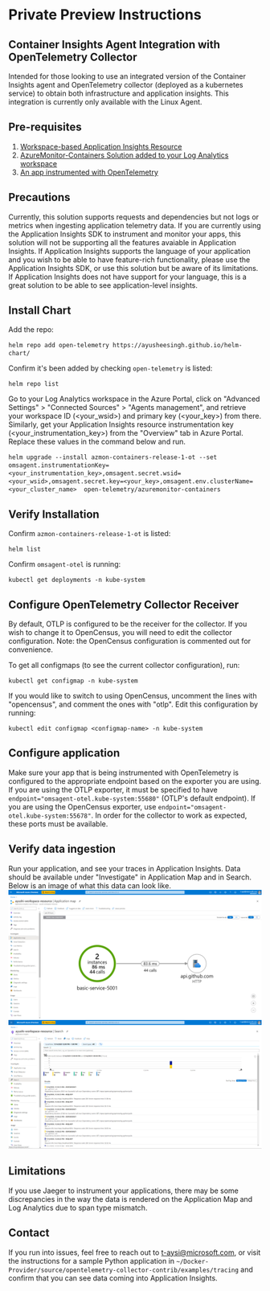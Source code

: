 # Private Preview Instructions 
## Container Insights Agent Integration with OpenTelemetry Collector
Intended for those looking to use an integrated version of the Container Insights agent and OpenTelemetry collector (deployed as a kubernetes service) to obtain both infrastructure and application insights. This integration is currently only available with the Linux Agent. 

## Pre-requisites
1. [Workspace-based Application Insights Resource](https://docs.microsoft.com/en-us/azure/azure-monitor/app/create-workspace-resource)
2. [AzureMonitor-Containers Solution added to your Log Analytics workspace](https://github.com/Microsoft/OMS-docker/blob/ci_feature_prod/docs/solution-onboarding.md)
3. [An app instrumented with OpenTelemetry](https://opentelemetry.io/)

## Precautions
Currently, this solution supports requests and dependencies but not logs or metrics when ingesting application telemetry data. If you are currently using the Application Insights SDK to instrument and monitor your apps, this solution will not be supporting all the features avaiable in Application Insights. If Application Insights supports the language of your application and you wish to be able to have feature-rich functionality, please use the Application Insights SDK, or use this solution but be aware of its limitations. If Application Insights does not have support for your language, this is a great solution to be able to see application-level insights.

## Install Chart
Add the repo: 
```
helm repo add open-telemetry https://ayusheesingh.github.io/helm-chart/
```
Confirm it's been added by checking `open-telemetry` is listed:
```
helm repo list 
```
Go to your Log Analytics workspace in the Azure Portal, click on "Advanced Settings" > "Connected Sources" > "Agents management", and retrieve your workspace ID (<your_wsid>) and primary key (<your_key>) from there. Similarly, get your Application Insights resource instrumentation key (<your_instrumentation_key>) from the "Overview" tab in Azure Portal. Replace these values in the command below and run.
```
helm upgrade --install azmon-containers-release-1-ot --set omsagent.instrumentationKey=<your_instrumentation_key>,omsagent.secret.wsid=<your_wsid>,omsagent.secret.key=<your_key>,omsagent.env.clusterName=<your_cluster_name>  open-telemetry/azuremonitor-containers
```

## Verify Installation
Confirm `azmon-containers-release-1-ot` is listed:
```
helm list 
```
Confirm `omsagent-otel` is running:
```
kubectl get deployments -n kube-system
```

## Configure OpenTelemetry Collector Receiver
By default, OTLP is configured to be the receiver for the collector. If you wish to change it to OpenCensus, you will need to edit the collector configuration. Note: the OpenCensus configuration is commented out for convenience. 

To get all configmaps (to see the current collector configuration), run:
```
kubectl get configmap -n kube-system 
```
If you would like to switch to using OpenCensus, uncomment the lines with "opencensus", and comment the ones with "otlp". Edit this configuration by running: 
```
kubectl edit configmap <configmap-name> -n kube-system
```

## Configure application 
Make sure your app that is being instrumented with OpenTelemetry is configured to the appropriate endpoint based on the exporter you are using. If you are using the OTLP exporter, it must be specified to have `endpoint="omsagent-otel.kube-system:55680"` (OTLP's default endpoint). If you are using the OpenCensus exporter, use `endpoint="omsagent-otel.kube-system:55678"`. In order for the collector to work as expected, these ports must be available.

## Verify data ingestion
Run your application, and see your traces in Application Insights. Data should be available under "Investigate" in Application Map and in Search. Below is an image of what this data can look like.
![Application Map](./appmap.PNG)
![Search](./search.PNG)

## Limitations
If you use Jaeger to instrument your applications, there may be some discrepancies in the way the data is rendered on the Application Map and Log Analytics due to span type mismatch. 

## Contact
If you run into issues, feel free to reach out to t-aysi@microsoft.com, or visit the instructions for a sample Python application in `~/Docker-Provider/source/opentelemetry-collector-contrib/examples/tracing` and confirm that you can see data coming into Application Insights.
